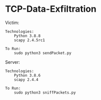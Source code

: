 # TCP-Data-Exfiltration
 


Victim:

	Technologies:
		Python 3.8.8
		scapy 2.4.5rc1
		
	To Run:
		sudo python3 sendPacket.py
		

Server:

	Technologies:
		Python 3.8.6
		scapy 2.4.4
		
	To Run:
		sudo python3 sniffPackets.py
